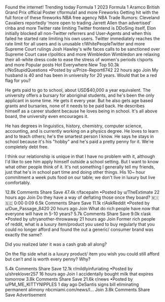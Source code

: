 Found the internet!
Trending today
Formula 1
2023 Formula 1 Aramco British Grand Prix official Poster
r/formula1 and more
Fireworks
Getting hit with the full force of these fireworks
NBA free agency
NBA Trade Rumors: Cleveland Cavaliers reportedly ‘more open to trading Jarrett Allen than advertised’
r/nba and more
Twitter rate limiting
Twitter frontend is DDoSing itself, Elon initially blocked all non-Twitter referrers and User-Agents and when this failed he started rate limiting his own users. Twitter immediately reaches the rate limit for all users and is unusable
r/WhitePeopleTwitter and more
Supreme Court rulings
Josh Hawley's wife faces calls to be sanctioned over Supreme Court case
r/politics and more
Wimbledon
Wimbledon are relaxing their all-white dress code to ease the stress of women's periods
r/sports and more
Popular posts
Hot
Everywhere
New
Top
50.3k
r/NoStupidQuestions
•Posted by
u/Prize-Report6742
22 hours ago
Join
My husband is 40 and has been in university for 20 years. Would that be a red flag for you?

He gets paid to go to school, about USD$40,000 a year equivalent. The university offers a bursary for aboriginal students, and he's been the only applicant in some time. He gets it every year. But he also gets age based grants and bursaries, none of it needs to be paid back. He describes himself as a career student because he loves being in school. It's all above board, the university even encourages it.

He has degrees in linguistics, history, chemistry, computer science, accounting, and is currently working on a physics degree. He loves to learn and to teach others; he's the smartest person I know. He says he stays in school because it's his "hobby" and he's paid a pretty penny for it. We're completely debt free.

I think our relationship is unique in that I have no problem with it, although I'd like to see him apply himself outside a school setting. But I want to know what other people think of it. It's not something I generally tell my friends, just that he's in school part time and doing other things. His 10~ hour commitment a week puts food on our table; we don't live in luxury but live comfortably.

12.8k Comments
Share
Save
47.4k
r/facepalm
•Posted by
u/TheExtimate
22 hours ago
Join
Do they have a way of deflating those once they board?
 🇲​🇮​🇸​🇨​
0:00
0:09
6.5k Comments
Share
Save
11.1k
r/AskReddit
•Posted by
u/Due_Passage_8420
20 hours ago
Join
What do rich people have now that everyone will have in 5-10 years?
5.7k Comments
Share
Save
9.0k
r/ask
•Posted by
u/tryanother-throwaway
21 hours ago
Join
Former rich people of reddit, what is a luxury item/product you used to buy regularly that you could no longer afford and found the out a generic/ consumer brand was exactly the same?

Did you realized later it was a cash grab all along?

On the flip side what is a luxury product/ item you wish you could still afford but can’t and is worth every penny? Why?

5.4k Comments
Share
Save
12.1k
r/mildlyinfuriating
•Posted by
u/shreklover257
16 hours ago
Join
I accidentally bought milk that expires tomorrow
3.8k Comments
Share
Save
21.6k
r/news
•Posted by
u/PM_ME_KITTYNIPPLES
1 day ago
DeSantis signs bill eliminating permanent alimony
nbcmiami.com/news/l...
Join
3.8k Comments
Share
Save
Advertisement